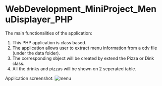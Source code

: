 # WebDevelopment_MiniProject_MenuDisplayer_PHP

The main functionalities of the application:
  1. This PHP application is class based.
  2. The application allows user to extract menu information from a cdv file (under the data folder).
  3. The corresponding object will be created by extend the Pizza or Dink class.
  4. All the drinks and pizzas will be shown on 2 seperated table.
  
 Application screenshot:
 ![menu](https://user-images.githubusercontent.com/93168873/211920828-f2394772-7268-495b-89d8-86f318c721b0.jpg)
